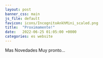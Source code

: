 ```yaml
---
layout: post
banner_css: main
js_file: default
favicon: icons/IncognitoAnkhMini_scaled.png
title:  "Proximamente!"
date:   2022-06-25 01:05:00 +0000
categories: es website
---
```

Mas Novedades Muy pronto...
<!--more-->